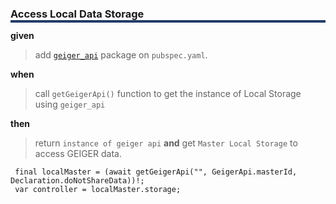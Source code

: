 <!--**
 @file
 @copyright FHNW Switzerland 2022, FHNW
 @authors JongGwan An [kman3212@gmail.com]
-->
 
 <h3 style="box-shadow: 0px 4px 0px 0px #233c68;">Access Local Data Storage</h3>
 
 **given**
 >  add [`geiger_api`](https://pub.dev/packages/geiger_api) package on `pubspec.yaml`.
 
 **when** 
 > call `getGeigerApi()` function to get the instance of Local Storage using `geiger_api` 

 **then** 
 > return `instance of geiger api` **and** get `Master Local Storage` to access GEIGER data.
 
```
 final localMaster = (await getGeigerApi("", GeigerApi.masterId, Declaration.doNotShareData))!;
 var controller = localMaster.storage;
```